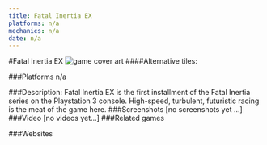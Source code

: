 ```yaml
---
title: Fatal Inertia EX
platforms: n/a
mechanics: n/a
date: n/a
---
```

#Fatal Inertia EX
![game cover art](//images.igdb.com/igdb/image/upload/t_cover_big/nwqxdnajthuzmloqrteg.jpg "Logo Title Text 1")
####Alternative tiles:

###Platforms
n/a

###Description:
Fatal Inertia EX is the first installment of the Fatal Inertia series on the Playstation 3 console. High-speed, turbulent, futuristic racing is the meat of the game here.
###Screenshots
[no screenshots yet ...]
###Video
[no videos yet...]
###Related games

###Websites


